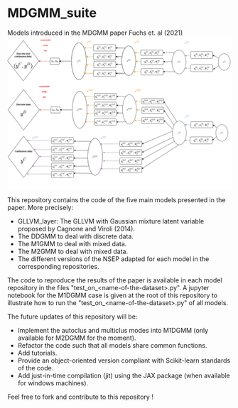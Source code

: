 # MDGMM_suite
 Models introduced in the MDGMM paper Fuchs et. al  (2021)
 ![M1DGMM and M2DGMM](M12DGMM.png)	
 
 This repository contains the code of the five main models presented in the paper.
 More precisely:
 
* GLLVM_layer: The GLLVM with Gaussian mixture latent variable proposed by Cagnone and Viroli (2014).
* The DDGMM to deal with discrete data.
* The M1GMM to deal with mixed data.
* The M2GMM to deal with mixed data.
* The different versions of the NSEP adapted for each model in the corresponding repositories.

 The code to reproduce the results of the paper is available in each model repository in the files "test_on_\<name-of-the-dataset\>.py".
 A jupyter notebook for the M1DGMM case is given at the root of this repository to illustrate how to run the "test_on_\<name-of-the-dataset\>.py" of all models.

 The future updates of this repository will be:

* Implement the autoclus and multiclus modes into M1DGMM (only available for M2DGMM for the moment).
* Refactor the code such that all models share common functions.
* Add tutorials.
* Provide an object-oriented version compliant with Scikit-learn standards of the code.
* Add just-in-time compilation (jit) using the JAX package (when available for windows machines).


 Feel free to fork and contribute to this repository !
